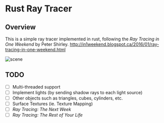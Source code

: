 # Rust Ray Tracer

## Overview
This is a simple ray tracer implemented in rust, following the *Ray Tracing in One Weekend* by Peter Shirley. 
http://in1weekend.blogspot.ca/2016/01/ray-tracing-in-one-weekend.html

![scene](scenes/scene2.jpg?raw=true)

## TODO
- [ ] Multi-threaded support
- [ ] Implement lights (by sending shadow rays to each light source)
- [ ] Other objects such as triangles, cubes, cylinders, etc.
- [ ] Surface Textures (ie. Texture Mapping)
- [ ] *Ray Tracing: The Next Week*
- [ ] *Ray Tracing: The Rest of Your Life*

